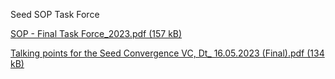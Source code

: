 Seed SOP Task Force

[SOP - Final Task Force\_2023.pdf (157 kB)](../files/33458bc5-ebf3-4a3b-9617-cf3585bd8f8b.pdf)

  

[Talking points for the Seed Convergence VC, Dt\_ 16.05.2023 (Final).pdf (134 kB)](../files/2ef9172c-65c8-4175-9182-07efece8d45e.pdf)